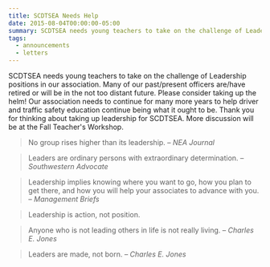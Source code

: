 ```yaml
---
title: SCDTSEA Needs Help
date: 2015-08-04T00:00:00-05:00
summary: SCDTSEA needs young teachers to take on the challenge of Leadership positions in our association. Many of our past/present officers are/have retired or will be...
tags:
  - announcements
  - letters
---
```

SCDTSEA needs young teachers to take on the challenge of Leadership positions in our association. Many of our past/present officers are/have retired or will be in the not too distant future. Please consider taking up the helm! Our association needs to continue for many more years to help driver and traffic safety education continue being what it ought to be. Thank you for thinking about taking up leadership for SCDTSEA. More discussion will be at the Fall Teacher's Workshop.

> No group rises higher than its leadership.
> <span class="indent">&ndash; <cite>NEA Journal</cite></span>

> Leaders are ordinary persons with extraordinary determination.
> <span class="indent">&ndash; <cite>Southwestern Advocate</cite></span>

> Leadership implies knowing where you want to go, how you plan to get there, and how you will help your associates to advance with you.
> <span class="indent">&ndash; <cite>Management Briefs</cite></span>

> Leadership is action, not position.

> Anyone who is not leading others in life is not really living.
> <span class="indent">&ndash; <cite>Charles E. Jones</cite></span>

> Leaders are made, not born.
> <span class="indent">&ndash; <cite>Charles E. Jones</cite></span>
